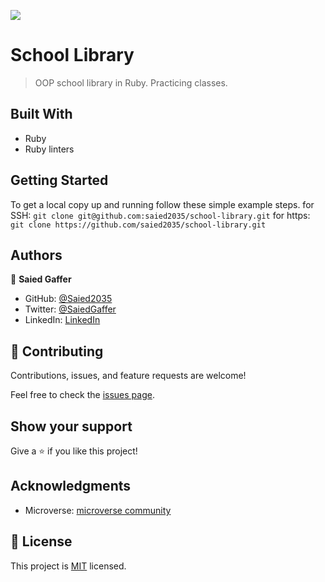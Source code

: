 ![](https://img.shields.io/badge/Microverse-blueviolet)

#  School Library

> OOP school library in Ruby. Practicing classes.

## Built With

- Ruby
- Ruby linters

## Getting Started

To get a local copy up and running follow these simple example steps.
for SSH:
`git clone git@github.com:saied2035/school-library.git`
for https:
`git clone https://github.com/saied2035/school-library.git`


## Authors

👤 **Saied Gaffer**

- GitHub: [@Saied2035](https://github.com/saied2035)
- Twitter: [@SaiedGaffer](https://twitter.com/SaiedGaffer)
- LinkedIn: [LinkedIn](https://www.linkedin.com/in/saiedgaffer/)

## 🤝 Contributing

Contributions, issues, and feature requests are welcome!

Feel free to check the [issues page](https://github.com/saied2035/school-library/issues).

## Show your support

Give a ⭐️ if you like this project!

## Acknowledgments

- Microverse: [microverse community](https://github.com/microverseinc)

## 📝 License

This project is [MIT](./MIT.md) licensed.
